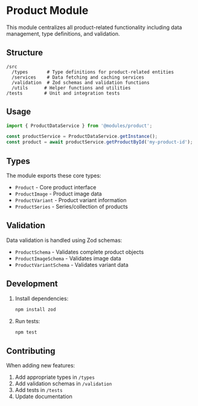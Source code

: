 # Product Module

This module centralizes all product-related functionality including data management, type definitions, and validation.

## Structure

```
/src
  /types       # Type definitions for product-related entities
  /services    # Data fetching and caching services
  /validation  # Zod schemas and validation functions
  /utils      # Helper functions and utilities
/tests        # Unit and integration tests
```

## Usage

```typescript
import { ProductDataService } from '@modules/product';

const productService = ProductDataService.getInstance();
const product = await productService.getProductById('my-product-id');
```

## Types

The module exports these core types:
- `Product` - Core product interface
- `ProductImage` - Product image data
- `ProductVariant` - Product variant information
- `ProductSeries` - Series/collection of products

## Validation

Data validation is handled using Zod schemas:
- `ProductSchema` - Validates complete product objects
- `ProductImageSchema` - Validates image data
- `ProductVariantSchema` - Validates variant data

## Development

1. Install dependencies:
   ```bash
   npm install zod
   ```

2. Run tests:
   ```bash
   npm test
   ```

## Contributing

When adding new features:
1. Add appropriate types in `/types`
2. Add validation schemas in `/validation`
3. Add tests in `/tests`
4. Update documentation